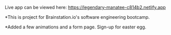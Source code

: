 Live app can be viewed here:
https://legendary-manatee-c814b2.netlify.app

\*This is project for Brainstation.io's software engineering bootcamp.

\*Added a few animations and a form page. Sign-up for easter egg.
